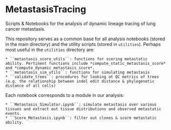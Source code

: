 # MetastasisTracing
Scripts &amp; Notebooks for the analysis of dynamic lineage tracing of lung cancer metastasis.

This repository serves as a common base for all analysis notebooks (stored in the main directory) and the utility scripts (stored in ``utilities``).
Perhaps most useful in the ``utilities`` directory are:
	
	* ``metastasis_score_utils``: functions for scoring metastatic ability. Pertinent functions include *compute_static_metastasis_score* and *compute_dynamic_metastasis_score*.
	* ``metastasis_sim_utils``: functions for simulating metastasis
	* ``validate_trees``: procedures for looking at QC metrics of trees (e.g. the relationship between indel edit distance & phylogenetic distance of all cells)

Each notebook corresponds to a module in our analysis:

	* ``Metastasis_Simulator.ipynb``: simulate metastasis over various tissues and extract out tissue distributions and observed metastatic events.
	* ``Score_Metastasis.ipynb``: filter out clones & score metastatic ability.  